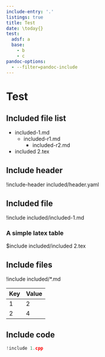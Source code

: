 ```yaml
---
include-entry: '.'
listings: true
title: Test
date: \today{}
test:
  adsf: a
  base:
    - b
    - c
pandoc-options:
  - --filter=pandoc-include
---
```


# Test

## Included file list

* included-1.md
	* included-r1.md
		* included-r2.md
* included 2.tex

## Include header

!include-header included/header.yaml

## Included file

!include included/included-1.md

### A simple latex table

$include included/included 2.tex

## Include files

!include included/*.md


| Key | Value |
| --- | ----- |
| 1   | 2     |
| 2   | 4     |


## Include code

```cpp
!include 1.cpp
```


